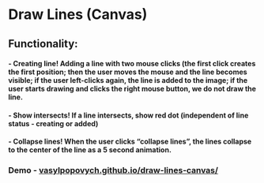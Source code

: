 # Draw Lines (Canvas)

## Functionality:

#### - Creating line! Adding a line with two mouse clicks (the first click creates the first position; then the user moves the mouse and the line becomes visible; if the user left-clicks again, the line is added to the image; if the user starts drawing and clicks the right mouse button, we do not draw the line.
#### - Show intersects! If a line intersects, show red dot (independent of line status - creating or added) 
#### - Collapse lines! When the user clicks “collapse lines”, the lines collapse to the center of the line as a 5 second animation. 

### Demo - [vasylpopovych.github.io/draw-lines-canvas/](https://vasylpopovych.github.io/draw-lines-canvas/)
